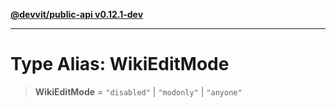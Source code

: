 [**@devvit/public-api v0.12.1-dev**](../../README.md)

---

# Type Alias: WikiEditMode

> **WikiEditMode** = `"disabled"` \| `"modonly"` \| `"anyone"`
